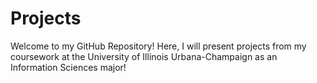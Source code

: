 # Projects
Welcome to my GitHub Repository! Here, I will present projects from my coursework at the University of Illinois Urbana-Champaign as an Information Sciences major!
